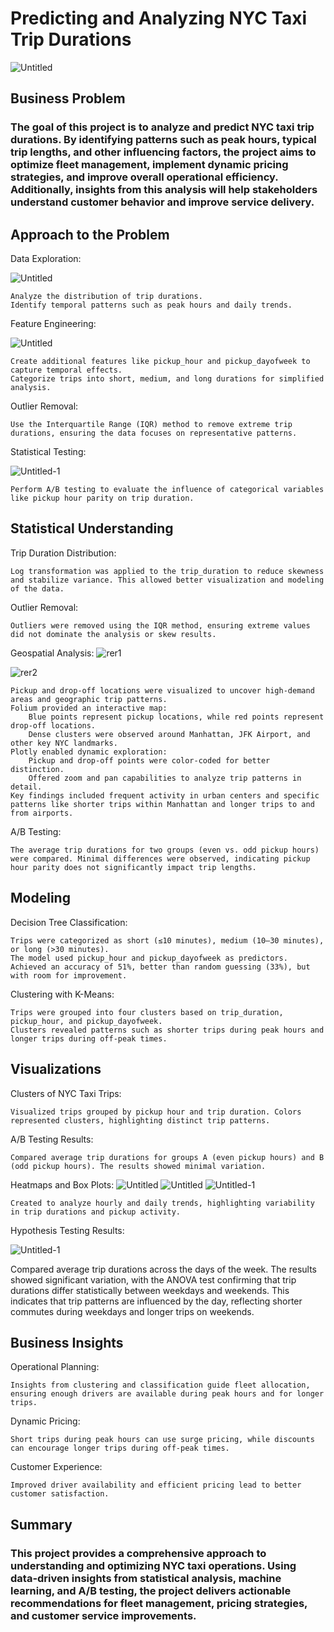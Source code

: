 # Predicting and Analyzing NYC Taxi Trip Durations

![Untitled](https://github.com/user-attachments/assets/1c2b5644-8bab-40c9-b2fa-be2267051c34)


## Business Problem

### The goal of this project is to analyze and predict NYC taxi trip durations. By identifying patterns such as peak hours, typical trip lengths, and other influencing factors, the project aims to optimize fleet management, implement dynamic pricing strategies, and improve overall operational efficiency. Additionally, insights from this analysis will help stakeholders understand customer behavior and improve service delivery.

## Approach to the Problem

Data Exploration:

![Untitled](https://github.com/user-attachments/assets/f4372c8e-c4d5-437f-b85f-56ec6e7d460b)


    Analyze the distribution of trip durations.
    Identify temporal patterns such as peak hours and daily trends.

Feature Engineering:

![Untitled](https://github.com/user-attachments/assets/f481a07c-2ea2-4da3-b5da-b23168015fd1)


    Create additional features like pickup_hour and pickup_dayofweek to capture temporal effects.
    Categorize trips into short, medium, and long durations for simplified analysis.

Outlier Removal:

    Use the Interquartile Range (IQR) method to remove extreme trip durations, ensuring the data focuses on representative patterns.

Statistical Testing:

![Untitled-1](https://github.com/user-attachments/assets/b665a328-052c-42fb-8115-5cc41881a8e8)


    Perform A/B testing to evaluate the influence of categorical variables like pickup hour parity on trip duration.

    

## Statistical Understanding

Trip Duration Distribution:

    Log transformation was applied to the trip_duration to reduce skewness and stabilize variance. This allowed better visualization and modeling of the data.

Outlier Removal:

    Outliers were removed using the IQR method, ensuring extreme values did not dominate the analysis or skew results.

Geospatial Analysis:
![rer1](https://github.com/user-attachments/assets/841d363d-b205-464e-ab36-fe459591dab8)

![rer2](https://github.com/user-attachments/assets/bb226430-4d01-4fa4-987e-4fe4d35610cf)

    Pickup and drop-off locations were visualized to uncover high-demand areas and geographic trip patterns.
    Folium provided an interactive map:
        Blue points represent pickup locations, while red points represent drop-off locations.
        Dense clusters were observed around Manhattan, JFK Airport, and other key NYC landmarks.
    Plotly enabled dynamic exploration:
        Pickup and drop-off points were color-coded for better distinction.
        Offered zoom and pan capabilities to analyze trip patterns in detail.
    Key findings included frequent activity in urban centers and specific patterns like shorter trips within Manhattan and longer trips to and from airports.

A/B Testing:

    The average trip durations for two groups (even vs. odd pickup hours) were compared. Minimal differences were observed, indicating pickup hour parity does not significantly impact trip lengths.

## Modeling
Decision Tree Classification:

    Trips were categorized as short (≤10 minutes), medium (10–30 minutes), or long (>30 minutes).
    The model used pickup_hour and pickup_dayofweek as predictors.
    Achieved an accuracy of 51%, better than random guessing (33%), but with room for improvement.

Clustering with K-Means:

    Trips were grouped into four clusters based on trip_duration, pickup_hour, and pickup_dayofweek.
    Clusters revealed patterns such as shorter trips during peak hours and longer trips during off-peak times.

## Visualizations

Clusters of NYC Taxi Trips:

    Visualized trips grouped by pickup hour and trip duration. Colors represented clusters, highlighting distinct trip patterns.

A/B Testing Results:

    Compared average trip durations for groups A (even pickup hours) and B (odd pickup hours). The results showed minimal variation.

Heatmaps and Box Plots:
![Untitled](https://github.com/user-attachments/assets/87e14095-a42b-4ab4-978a-55c6e707d9fb)
![Untitled](https://github.com/user-attachments/assets/d6243d5f-4093-4bfa-accd-f63978458fc7)
![Untitled-1](https://github.com/user-attachments/assets/5c54f54f-57a2-42ca-bb67-8d36bb7092b7)



    Created to analyze hourly and daily trends, highlighting variability in trip durations and pickup activity.

Hypothesis Testing Results:

![Untitled-1](https://github.com/user-attachments/assets/aa0c4787-3170-4b38-9bdc-b33c360b1bf8)

Compared average trip durations across the days of the week. The results showed significant variation, with the ANOVA test confirming that trip durations differ statistically between weekdays and weekends. This indicates that trip patterns are influenced by the day, reflecting shorter commutes during weekdays and longer trips on weekends.

## Business Insights 

Operational Planning:

    Insights from clustering and classification guide fleet allocation, ensuring enough drivers are available during peak hours and for longer trips.

Dynamic Pricing:

    Short trips during peak hours can use surge pricing, while discounts can encourage longer trips during off-peak times.

Customer Experience:

    Improved driver availability and efficient pricing lead to better customer satisfaction.

## Summary
### This project provides a comprehensive approach to understanding and optimizing NYC taxi operations. Using data-driven insights from statistical analysis, machine learning, and A/B testing, the project delivers actionable recommendations for fleet management, pricing strategies, and customer service improvements.


